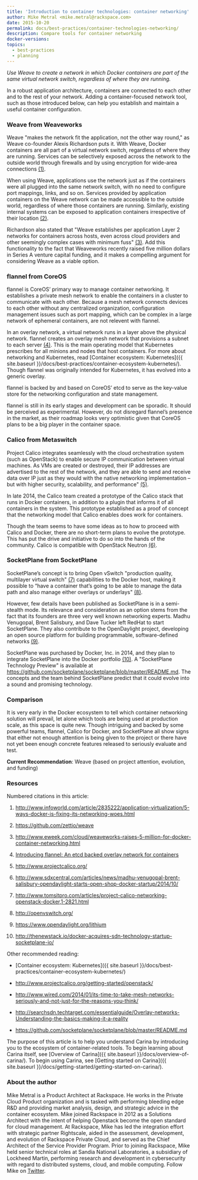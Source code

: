 ```yaml
---
title: 'Introduction to container technologies: container networking'
author: Mike Metral <mike.metral@rackspace.com>
date: 2015-10-20
permalink: docs/best-practices/container-technologies-networking/
description: Compare tools for container networking
docker-versions:
topics:
  - best-practices
  - planning
---
```


*Use Weave to create a network in which Docker containers are part of the same virtual network switch, regardless of where they are running.*

In a robust application architecture, containers are connected to each other and to the rest
of your network. Adding a container-focused network tool, such as those introduced below, can help you establish and maintain a useful container configuration.

### Weave from Weaveworks

Weave "makes the network fit the application, not the other way round,"
as Weave co-founder Alexis Richardson puts it.
With Weave, Docker containers are all part
of a virtual network switch, regardless of where they are running. Services can
be selectively exposed across the network to the outside world through
firewalls and by using encryption for wide-area connections [(1)](#resources).

When using Weave, applications use the network just as if the containers
were all plugged into the same network switch, with no need to configure
port mappings, links, and so on. Services provided by application containers
on the Weave network can be made accessible to the outside world,
regardless of where those containers are running. Similarly, existing
internal systems can be exposed to application containers irrespective of
their location [(2)](#resources).

Richardson also stated that "Weave establishes per application
Layer 2 networks for containers across hosts, even across cloud providers
and other seemingly complex cases with minimum fuss" [(3)](#resources). Add this
functionality to the fact
that Weaveworks recently raised five million dollars in
Series A venture capital funding, and it makes a compelling argument for considering
Weave as a viable option.

### flannel from CoreOS

flannel is CoreOS’ primary way to manage container
networking. It establishes a private mesh network to enable the containers in a cluster to communicate with each other.
Because a mesh network connects devices to each other without any centralized organization,
configuration management issues such as port mapping, which can be complex in a large network of ephemeral containers, are not relevent with flannel.

In an overlay network, a virtual network runs in a layer above the physical network.
flannel creates an overlay mesh network that provisions a subnet to each server [(4)](#resources).
This is the main operating model that Kubernetes prescribes for all
minions and nodes that host containers. For more about networking and Kubernetes, read [Container ecosystem: Kubernetes]({{ site.baseurl }}/docs/best-practices/container-ecosystem-kubernetes/). Though flannel was originally intended for Kubernetes, it has
evolved into a generic overlay.

flannel is backed by and based on CoreOS’
etcd to serve as the key-value store for the networking configuration and
state management.

flannel is still in its early stages and development can be sporadic. It should be perceived as
experimental. However, do not disregard flannel’s presence in the market, as
their roadmap looks very optimistic given that CoreOS plans to be a big player in
the container space.

### Calico from Metaswitch

Project Calico integrates seamlessly with the cloud orchestration
system (such as OpenStack) to enable secure IP communication between
virtual machines. As VMs are created or destroyed, their IP addresses are
advertised to the rest of the network, and they are able to send and receive data
over IP just as they would with the native networking implementation – but with
higher security, scalability, and performance" [(5)](#resources).

In late 2014, the Calico team created a prototype of the Calico stack
that runs in Docker containers, in addition to a plugin that informs it
of all containers in the system. This prototype established as a proof
of concept that the networking model that Calico enables does work for containers.

Though the team seems to have some ideas as to how to proceed with
Calico and Docker, there are no short-term plans to evolve the prototype.
This has put the drive and initiative to do so into the hands of the
community. Calico is compatible with OpenStack Neutron [(6)](#resources).

### SocketPlane from SocketPlane

SocketPlane’s concept is to bring Open vSwitch
"production quality, multilayer virtual switch" [(7)](#resources) capabilities to the Docker host,
making it possible to
“have a container that’s going to be able to manage the data path and
also manage either overlays or underlays" [(8)](#resources).

However, few details have been published as SocketPlane is
in a semi-stealth mode. Its relevance and consideration as an option stems from the fact that its founders
are three very well known networking experts.
Madhu Venugopal, Brent Salisbury, and Dave Tucker left RedHat to start SocketPlane.
They also contribute to the OpenDaylight project,
developing an open source platform for building programmable, software-defined networks [(9)](#resources).

SocketPlane was purchased by Docker, Inc. in 2014, and they plan to
integrate SocketPlane into the Docker portfolio [(10)](#resources).
A "SocketPlane Technology Preview" is available at <https://github.com/socketplane/socketplane/blob/master/README.md>.
The concepts and the team behind SocketPlane predict that it could evolve
into a sound and promising technology.

### Comparison

It is very early in the Docker ecosystem to tell which
container networking solution will prevail, let alone which tools are
being used at production scale, as this space is quite new. Though
intriguing and backed by some powerful teams, flannel, Calico for
Docker, and SocketPlane all show signs that either not enough attention is
being given to the project or there have not yet been enough concrete features released to
seriously evaluate and test.

**Current Recommendation**: Weave (based on project attention, evolution,
and funding)

### Resources

Numbered citations in this article:

1. <http://www.infoworld.com/article/2835222/application-virtualization/5-ways-docker-is-fixing-its-networking-woes.html>

2. <https://github.com/zettio/weave>

3. <http://www.eweek.com/cloud/weaveworks-raises-5-million-for-docker-container-networking.html>

4. [Introducing flannel: An etcd backed overlay network for containers](https://coreos.com/blog/introducing-rudder/)

5. <http://www.projectcalico.org/>

6. <http://www.sdxcentral.com/articles/news/madhu-venugopal-brent-salisbury-opendaylight-starts-open-shop-docker-startup/2014/10/>

7. <http://www.tomsitpro.com/articles/project-calico-networking-openstack-docker,1-2821.html>

8. <http://openvswitch.org/>

9. <https://www.opendaylight.org/lithium>

10. <http://thenewstack.io/docker-acquires-sdn-technology-startup-socketplane-io/>

Other recommended reading:

- [Container ecosystem: Kubernetes]({{ site.baseurl }}/docs/best-practices/container-ecosystem-kubernetes/)

- <http://www.projectcalico.org/getting-started/openstack/>

- <http://www.wired.com/2014/01/its-time-to-take-mesh-networks-seriously-and-not-just-for-the-reasons-you-think/>

- <http://searchsdn.techtarget.com/essentialguide/Overlay-networks-Understanding-the-basics-making-it-a-reality>

- <https://github.com/socketplane/socketplane/blob/master/README.md>

The purpose of this article is to help you understand Carina by introducing you
to the ecosystem of container-related tools.
To begin learning about Carina itself, see
[Overview of Carina]({{ site.baseurl }}/docs/overview-of-carina/).
To begin using Carina, see
[Getting started on Carina]({{ site.baseurl }}/docs/getting-started/getting-started-on-carina/).

### About the author

Mike Metral is a Product Architect at Rackspace. He works in the Private Cloud Product organization and is tasked with performing bleeding edge R&D and providing market analysis, design, and strategic advice in the container ecosystem. Mike joined Rackspace in 2012 as a Solutions Architect with the intent of helping Openstack become the open standard for cloud management. At Rackspace, Mike has led the integration effort with strategic partner Rightscale, aided in the assessment, development, and evolution of Rackspace Private Cloud, and served as the Chief Architect of the Service Provider Program. Prior to joining Rackspace, Mike held senior technical roles at Sandia National Laboratories, a subsidiary of Lockheed Martin, performing research and development in cybersecurity with regard to distributed systems, cloud, and mobile computing. Follow Mike on [Twitter](https://twitter.com/mikemetral).
